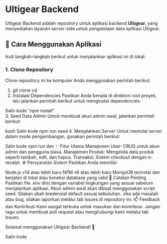 # Ultigear Backend

Ultigear Backend adalah repository untuk aplikasi backend **Ultigear**, yang menyediakan layanan server-side untuk pengelolaan data aplikasi Ultigear.

## 🚀 Cara Menggunakan Aplikasi

Ikuti langkah-langkah berikut untuk menjalankan aplikasi ini di lokal:

### 1. Clone Repository
Clone repository ini ke komputer Anda menggunakan perintah berikut:

1. git clone <repository-url> 
cd <nama-folder-repository> </br>
2. Instalasi Dependencies
Pastikan Anda berada di direktori root proyek, lalu jalankan perintah berikut untuk menginstal dependencies:

Salin kode
"npm install" </br>
3. Seed Data Admin
Untuk membuat akun admin awal, jalankan perintah berikut:

bash
Salin kode
npm run seed
4. Menjalankan Server
Untuk memulai server dalam mode pengembangan, gunakan perintah berikut:

Salin kode
npm run dev
✨ Fitur Utama
Manajemen User: CRUD untuk akun admin dan pengguna biasa.
Manajemen Produk: Mengelola data produk seperti tambah, edit, dan hapus.
Transaksi: Sistem checkout dengan e-receipt.
⚙️ Persyaratan Sistem
Pastikan Anda memiliki:

Node.js v14 atau lebih baru
NPM v6 atau lebih baru
MongoDB terinstal dan berjalan di lokal atau koneksi database yang valid
📝 Catatan Penting
Pastikan file .env diisi dengan variabel lingkungan yang sesuai sebelum menjalankan aplikasi.
Akun admin awal akan dibuat menggunakan script seed. Silakan ubah kredensial default sesuai kebutuhan.
Jika ada masalah atau bug, silakan laporkan melalui tab Issues di repository ini.
📫 Feedback dan Kontribusi
Kami sangat terbuka untuk masukan dan kontribusi. Jangan ragu untuk membuat pull request atau menghubungi kami melalui tab Issues.

Selamat menggunakan Ultigear Backend! 🎉

Salin kode
